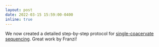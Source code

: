 ```yaml
---
layout: post
date: 2022-03-15 15:59:00-0400
inline: true
---
```


We now created a detailed step-by-step protocol for [single-coacervate sequencing](https://test.de). Great work by Franzi!
